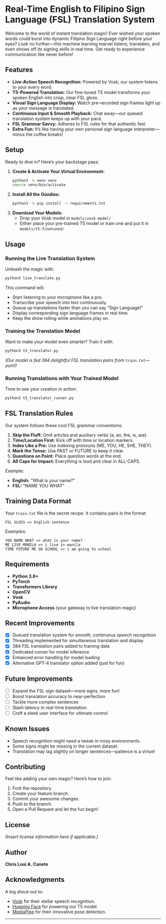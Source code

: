 # Real-Time English to Filipino Sign Language (FSL) Translation System

Welcome to the world of instant translation magic! Ever wished your spoken words could burst into dynamic Filipino Sign Language right before your eyes? Look no further—this machine learning marvel listens, translates, and even shows off its signing skills in real time. Get ready to experience communication like never before!

## Features

- **Live-Action Speech Recognition:** Powered by Vosk, our system listens to your every word.
- **T5-Powered Translation:** Our fine-tuned T5 model transforms your spoken English into crisp, clear FSL gloss.
- **Visual Sign Language Display:** Watch pre-recorded sign frames light up as your message is translated.
- **Continuous Input & Smooth Playback:** Chat away—our queued translation system keeps up with your pace.
- **FSL Grammar Savvy:** Adheres to FSL rules for that authentic feel.
- **Extra Fun:** It’s like having your own personal sign language interpreter—minus the coffee breaks!


## Setup

Ready to dive in? Here’s your backstage pass:

1. **Create & Activate Your Virtual Environment:**  
   ```bash
   python3 -m venv venv
   source venv/bin/activate
   ```
2. **Install All the Goodies:**  
   ```bash
   python3 -m pip install -r requirements.txt
   ```
3. **Download Your Models:**  
   - Drop your Vosk model in `models/vosk-model/`
   - Either place your pre-trained T5 model or train one and put it in `models/t5-finetuned/`

## Usage

### Running the Live Translation System

Unleash the magic with:
```bash
python3 live_translate.py
```
This command will:
- Start listening to your microphone like a pro.
- Transcribe your speech into text continuously.
- Queue up translations faster than you can say “Sign Language!”
- Display corresponding sign language frames in real time.
- Keep the show rolling while animations play on.

### Training the Translation Model

Want to make your model even smarter? Train it with:
```bash
python3 t5_translator.py
```
*(Our model is fed 384 delightful FSL translation pairs from `train.txt`—yum!)*

### Running Translations with Your Trained Model

Time to see your creation in action:
```bash
python3 t5_translator_runner.py
```

## FSL Translation Rules

Our system follows these cool FSL grammar conventions:
1. **Skip the Fluff:** Omit articles and auxiliary verbs (a, an, the, is, are).
2. **Time/Location First:** Kick off with time or location markers.
3. **Index Like a Pro:** Use indexing pronouns (ME, YOU, HE, SHE, THEY).
4. **Mark the Tense:** Use PAST or FUTURE to keep it clear.
5. **Questions on Point:** Place question words at the end.
6. **All Caps for Impact:** Everything is loud and clear in ALL-CAPS.

*Example:*  
- **English:** "What is your name?"  
- **FSL:** "NAME YOU WHAT"

## Training Data Format

Your `train.txt` file is the secret recipe. It contains pairs in the format:
```
FSL GLOSS => English sentence
```
*Examples:*  
```
YOU NAME WHAT => what is your name?
ME LIVE MANILA => i live in manila
TIME FUTURE ME GO SCHOOL => i am going to school
```

## Requirements

- **Python 3.8+**
- **PyTorch**
- **Transformers Library**
- **OpenCV**
- **Vosk**
- **PyAudio**
- **Microphone Access** (your gateway to live translation magic)

## Recent Improvements

- [x] Queued translation system for smooth, continuous speech recognition
- [x] Threading implemented for simultaneous translation and display
- [x] 384 FSL translation pairs added to training data
- [x] Dedicated runner for model inference
- [x] Enhanced error handling for model loading
- [x] Alternative GPT-4 translator option added (just for fun)

## Future Improvements

- [ ] Expand the FSL sign dataset—more signs, more fun!
- [ ] Boost translation accuracy to near-perfection
- [ ] Tackle more complex sentences
- [ ] Slash latency in real-time translation
- [ ] Craft a sleek user interface for ultimate control

## Known Issues

- Speech recognition might need a tweak in noisy environments.
- Some signs might be missing in the current dataset.
- Translation may lag slightly on longer sentences—patience is a virtue!

## Contributing

Feel like adding your own magic? Here’s how to join:
1. Fork the repository.
2. Create your feature branch.
3. Commit your awesome changes.
4. Push to the branch.
5. Open a Pull Request and let the fun begin!

## License

*(Insert license information here if applicable.)*

## Author

**Chris Loui A. Canete**

## Acknowledgments

A big shout-out to:
- [Vosk](https://alphacephei.com/vosk/) for their stellar speech recognition.
- [Hugging Face](https://huggingface.co/) for powering our T5 model.
- [MediaPipe](https://mediapipe.dev/) for their innovative pose detection.

---

